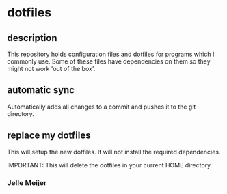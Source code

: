 # dotfiles

## description
This repository holds configuration files and dotfiles for programs which I commonly use.
Some of these files have dependencies on them so they might not work 'out of the box'. 

## automatic sync
Automatically adds all changes to a commit and pushes it to the git directory.

## replace my dotfiles
This will setup the new dotfiles. It will not install the required dependencies.

IMPORTANT: This will delete the dotfiles in your current HOME directory.
### Jelle Meijer
